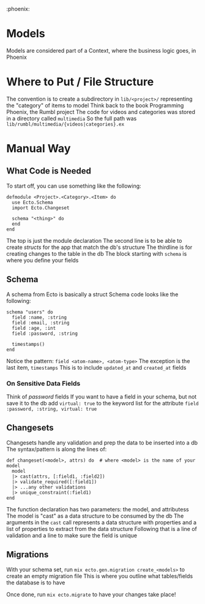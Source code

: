 :phoenix:

# Models
Models are considered part of a Context, where the business logic goes, in Phoenix

# Where to Put / File Structure
The convention is to create a subdirectory in `lib/<project>/` representing the "category" of items to model
Think back to the book Programming Phoenix, the Rumbl project
The code for videos and categories was stored in a directory called `multimedia`
So the full path was `lib/rumbl/multimedia/{videos|categories}.ex`

# Manual Way
## What Code is Needed
To start off, you can use something like the following:
```
defmodule <Project>.<Category>.<Item> do
  use Ecto.Schema
  import Ecto.Changeset

  schema "<thing>" do
  end
end
```

The top is just the module declaration
The second line is to be able to create *structs* for the app that match the db's structure
The thirdline  is for creating changes to the table in the db
The block starting with `schema` is where you define your fields

## Schema
A schema from Ecto is basically a struct
Schema code looks like the following:
```
schema "users" do
  field :name, :string
  field :email, :string
  field :age, :int
  field :password, :string

  timestamps()
end
```
Notice the pattern: `field <atom-name>, <atom-type>`
The exception is the last item, `timestamps`
This is to include `updated_at` and `created_at` fields

### On Sensitive Data Fields
Think of *password* fields
If you want to have a field in your schema, but not save it to the db add `virtual: true` to the keyword list for the attribute
`field :password, :string, virtual: true`

## Changesets
Changesets handle any validation and prep the data to be inserted into a db
The syntax/pattern is along the lines of:
```
def changeset(<model>, attrs) do  # where <model> is the name of your model
  model
  |> cast(attrs, [:field1, :field2])
  |> validate_required([:field1])
  |> ...any other validations
  |> unique_constraint(:field1)
end
```
The function declaration has two parameters: the model, and attributess
The model is "cast" as a data structure to be consumed by the db
The arguments in the `cast` call represents a data structure with properties and a list of properties to extract from the data structure
Following that is a line of validation and a line to make sure the field is unique

## Migrations
With your schema set, run `mix ecto.gen.migration create_<models>` to create an empty migration file
This is where you outline what tables/fields the database is to have

Once done, run `mix ecto.migrate` to have your changes take place!
